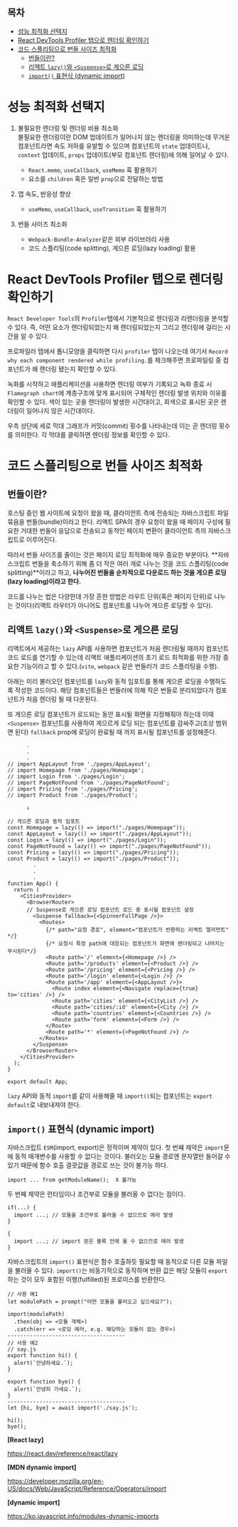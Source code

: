 <h2>목차</h2>

- [성능 최적화 선택지](#성능-최적화-선택지)
- [React DevTools Profiler 탭으로 렌더링 확인하기](#react-devtools-profiler-탭으로-렌더링-확인하기)
- [코드 스플리팅으로 번들 사이즈 최적화](#코드-스플리팅으로-번들-사이즈-최적화)
  - [번들이란?](#번들이란)
  - [리액트 `lazy()`와 `<Suspense>`로 게으른 로딩](#리액트-lazy와-suspense로-게으른-로딩)
  - [`import()` 표현식 (dynamic import)](#import-표현식-dynamic-import)

# 성능 최적화 선택지

1. 불필요한 렌더링 및 렌더링 비용 최소화 </br>
   불필요한 렌더링이란 DOM 업데이트가 일어나지 않는 렌더링을 의미하는데 무거운 컴포넌트라면 속도 저하를 유발할 수 있으며 컴포넌트의 `state` 업데이트나, `context` 업데이트, `props` 업데이트(부모 컴포넌트 렌더링)에 의해 일어날 수 있다.

   - `React.memo`, `useCallback`, `useMemo` 훅 활용하기
   - 요소를 `children` 혹은 일반 `prop`으로 전달하는 방법

2. 앱 속도, 반응성 향상

   - `useMemo`, `useCallback`, `useTransition` 훅 활용하기

3. 번들 사이즈 최소화

   - `Webpack-Bundle-Analyzer`같은 외부 라이브러리 사용
   - 코드 스플리팅(code splitting), 게으른 로딩(lazy loading) 활용

# React DevTools Profiler 탭으로 렌더링 확인하기

`React Developer Tools`의 `Profiler`탭에서 기본적으로 렌더링과 리렌더링을 분석할 수 있다. 즉, 어떤 요소가 렌더링되었는지 왜 렌더링되었는지 그리고 렌더링에 걸리는 시간을 알 수 있다.

프로파일러 탭에서 톱니모양을 클릭하면 다시 `profiler` 탭이 나오는데 여기서 `Record why each component rendered while profiling.`를 체크해주면 프로파일링 중 컴포넌트가 왜 렌더링 됐는지 확인할 수 있다.

녹화를 시작하고 애플리케이션을 사용하면 렌더링 여부가 기록되고 녹화 종료 시 `Flamegraph chart`에 계층구조에 맞게 표시되어 구체적인 렌더링 발생 위치와 이유를 확인할 수 있다. 색이 있는 곳을 렌더링이 발생한 시간대이고, 회색으로 표시된 곳은 렌더링이 일어나지 않은 시간대이다.

우측 상단에 세로 막대 그래프가 커밋(commit) 횟수를 나타내는데 이는 곧 렌더링 횟수를 의미한다. 각 막대를 클릭하면 렌더링 정보를 확인할 수 있다.

<!-- # children props로 전달하기(자주 사용X)

? 246강

하위 구성 요소들이 이미 만들어졌던 거예요. 이 구성 요소로 넘겨지기 전에요 그리고 리렌더링에서 빠져나옵니다 왜냐하면
상태 변화에 영향을 받았을 리가 없으니까요 물론 컨텍스트 자체를 이용하지 않는다면요

PostProvider 래퍼 컴포넌트가 생성되기전에 하위 컴포넌트가 이미 생성되어 children으로 전달됐기 때문에 상태변화에 영향 안받고 리렌더링 발생안했다 => 이해안됨

```
function Test() {
  const [count, setCount] = useState(0);
  return (
    <div>
      <h1>Slow counter?!?</h1>
      <button onClick={() => setCount((c) => c + 1)}>Increase: {count}</button>
      <SlowComponent />
    </div>
  );
}


const SlowComponent = memo(() =>{
  // If this is too slow on your maching, reduce the `length`
  const words = Array.from({ length: 100000 }, () => "WORD");
  return (
    <ul>
      {words.map((word, i) => (
        <li key={i}>
          {i}: {word}
        </li>
      ))}
    </ul>
  );
})
``` -->

# 코드 스플리팅으로 번들 사이즈 최적화

## 번들이란?

호스팅 중인 웹 사이트에 요청이 왔을 때, 클라이언트 측에 전송되는 자바스크립트 파일 묶음을 번들(bundle)이라고 한다. 리액트 SPA의 경우 요청이 왔을 때 페이지 구성에 필요한 거대한 번들이 응답으로 전송되고 동적인 페이지 변환이 클라이언트 측의 자바스크립트로 이루어진다.

따라서 번들 사이즈를 줄이는 것은 페이지 로딩 최적화에 매우 중요한 부분이다. **자바스크립트 번들을 축소하기 위해 좀 더 작은 여러 개로 나누는 것을 코드 스플리팅(code splitting)**이라고 하고, **나누어진 번들을 순차적으로 다운로드 하는 것을 게으른 로딩(lazy loading)이라고 한다.**

코드를 나누는 법은 다양한데 가장 흔한 방법은 라우트 단위(혹은 페이지 단위)로 나누는 것이다(리액트 라우터가 아니어도 컴포넌트를 나누어 게으른 로딩할 수 있다).

## 리액트 `lazy()`와 `<Suspense>`로 게으른 로딩

리액트에서 제공하는 `lazy` API를 사용하면 컴포넌트가 처음 렌더링될 때까지 컴포넌트 코드 로드를 연기할 수 있는데 리액트 애플리케이션의 초기 로드 최적화를 위한 가장 중요한 기능이라고 할 수 있다.(`vite`, `webpack` 같은 번들러가 코드 스플리팅을 수행).

아래는 미리 불러오던 컴포넌트를 `lazy`와 동적 임포트를 통해 게으른 로딩을 수행하도록 작성한 코드이다. 해당 컴포넌트들은 번들러에 의해 작은 번들로 분리되었다가 컴포넌트가 처음 렌더링 될 때 다운된다.

또 게으른 로딩 컴포넌트가 로드되는 동안 표시될 화면을 지정해줘야 하는데 이때 `<Suspense>` 컴포넌트를 사용하여 게으르게 로딩 되는 컴포넌트를 감싸주고(조상 범위면 된다) `fallback` prop에 로딩이 완료될 때 까지 표시될 컴포넌트를 설정해준다.

```
      .
      .
      .
// import AppLayout from './pages/AppLayout';
// import Homepage from './pages/Homepage';
// import Login from './pages/Login';
// import PageNotFound from './pages/PageNotFound';
// import Pricing from './pages/Pricing';
// import Product from './pages/Product';

      ↓

// 게으른 로딩과 동적 임포트
const Homepage = lazy(() => import("./pages/Homepage"));
const AppLayout = lazy(() => import("./pages/AppLayout"));
const Login = lazy(() => import("./pages/Login"));
const PageNotFound = lazy(() => import("./pages/PageNotFound"));
const Pricing = lazy(() => import("./pages/Pricing"));
const Product = lazy(() => import("./pages/Product"));
        .
        .
        .
function App() {
  return (
    <CitiesProvider>
      <BrowserRouter>
      // Suspense로 게으른 로딩 컴포넌트 로드 중 표시될 컴포넌트 설정
        <Suspense fallback={<SpinnerFullPage />}>
          <Routes>
            {/* path="요청 경로", element="컴포넌트가 반환하는 리액트 엘리먼트"   */}
            {/* 요청시 특정 path에 대응되는 컴포넌트가 화면에 렌더링되고 나머지는 무시된다*/}
            <Route path='/' element={<Homepage />} />
            <Route path='/products' element={<Product />} />
            <Route path='/pricing' element={<Pricing />} />
            <Route path='/login' element={<Login />} />
            <Route path='/app' element={<AppLayout />}>
              <Route index element={<Navigate replace={true} to='cities' />} />
              <Route path='cities' element={<CityList />} />
              <Route path='cities/:id' element={<City />} />
              <Route path='countries' element={<Countries />} />
              <Route path='form' element={<Form />} />
            </Route>
            <Route path='*' element={<PageNotFound />} />
          </Routes>
        </Suspense>
      </BrowserRouter>
    </CitiesProvider>
  );
}

export default App;
```

`lazy` API와 동적 `import`를 같이 사용해줄 때 `import()`되는 컴포넌트는 `export default`로 내보내져야 한다.

## `import()` 표현식 (dynamic import)

자바스크립트 `ESM`(import, export)은 정적이며 제약이 있다. 첫 번쨰 제약은 `import`문에 동적 매개변수를 사용할 수 없다는 것이다. 불러오는 모듈 경로엔 문자열만 들어갈 수 있기 때문에 함수 호출 결괏값을 경로로 쓰는 것이 불가능 하다.

```
import ... from getModuleName();  X 불가능
```

두 번째 제약은 런타임이나 조건부로 모듈을 불러올 수 없다는 점이다.

```
if(...) {
  import ...; // 모듈을 조건부로 불러올 수 없으므로 에러 발생
}

{
  import ...; // import 문은 블록 안에 올 수 없으므로 에러 발생
}
```

자바스크립트의 `import()` 표현식은 함수 호출하듯 필요할 때 동적으로 다른 모듈 파일을 불러올 수 있다. `import()`는 비동기적으로 동작하며 반환 값은 해당 모듈이 `export` 하는 것이 모두 포함된 이행(fulfilled)된 프로미스를 반환한다.

```
// 사용 예1
let modulePath = prompt("어떤 모듈을 불러오고 싶으세요?");

import(modulePath)
  .then(obj => <모듈 객체>)
  .catch(err => <로딩 에러, e.g. 해당하는 모듈이 없는 경우>)
-------------------------------------
// 사용 예2
// say.js
export function hi() {
  alert(`안녕하세요.`);
}

export function bye() {
  alert(`안녕히 가세요.`);
}
-------------------------------------
let {hi, bye} = await import('./say.js');

hi();
bye();
```

**[React lazy]**

https://react.dev/reference/react/lazy

**[MDN dynamic import]**

https://developer.mozilla.org/en-US/docs/Web/JavaScript/Reference/Operators/import

**[dynamic import]**

https://ko.javascript.info/modules-dynamic-imports
